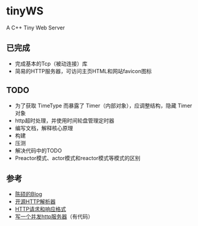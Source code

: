 # tinyWS
A C++ Tiny Web Server

## 已完成

- 完成基本的Tcp（被动连接）库
- 简易的HTTP服务器，可访问主页HTML和网站favicon图标

## TODO

- 为了获取 TimeType 而暴露了 Timer（内部对象），应调整结构，隐藏 Timer 对象
- http超时处理，并使用时间轮盘管理定时器
- 编写文档，解释核心原理
- 构建
- 压测
- 解决代码中的TODO
- Preactor模式、actor模式和reactor模式等模式的区别

## 参考

- [陈硕的Blog](http://www.cppblog.com/solstice/)
- [开源HTTP解析器](https://www.cnblogs.com/arnoldlu/p/6497837.html)
- [HTTP请求和响应格式](https://www.cnblogs.com/yaozhongxiao/archive/2013/03/02/2940252.html)
- [写一个并发http服务器](https://zhuanlan.zhihu.com/p/23336565)（有代码）
